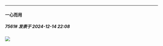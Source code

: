 ﻿
*****

####  一心而用  
##### 7561#       发表于 2024-12-14 22:08

<img src="https://p.sda1.dev/20/2344b532ebdb408d6f43b81615f434d1/image.jpg" referrerpolicy="no-referrer">

